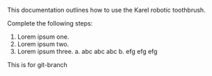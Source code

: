 This documentation outlines how to use the Karel robotic toothbrush.

Complete the following steps:

1. Lorem ipsum one.
2. Lorem ipsum two.
3. Lorem ipsum three.
	a. abc abc abc 
	b. efg efg efg 

This is for git-branch

